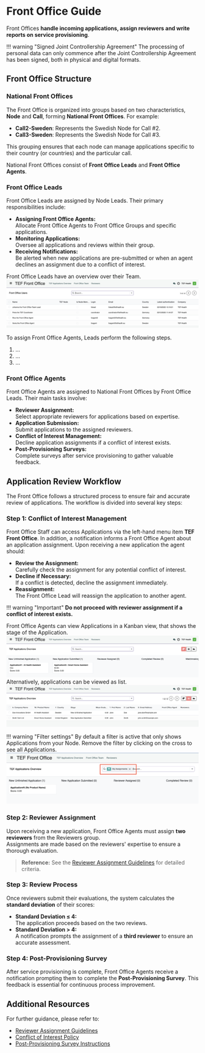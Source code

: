 # Front Office Guide

Front Offices **handle incoming applications, assign reviewers and write reports on service provisioning**.

!!! warning "Signed Joint Controllership Agreement"
    The processing of personal data can only commence after the Joint Controllership Agreement has been signed, both in physical and digital formats.

## Front Office Structure

### National Front Offices

The Front Office is organized into groups based on two characteristics, **Node** and **Call**, forming **National Front Offices**. For example:

- **Call2-Sweden**: Represents the Swedish Node for Call #2.
- **Call3-Sweden**: Represents the Swedish Node for Call #3.

This grouping ensures that each node can manage applications specific to their country (or countries) and the particular call.

National Front Offices consist of **Front Office Leads** and **Front Office Agents**.

### Front Office Leads

Front Office Leads are assigned by Node Leads. Their primary responsibilities include:

- **Assigning Front Office Agents:**  
  Allocate Front Office Agents to Front Office Groups and specific applications.
- **Monitoring Applications:**  
  Oversee all applications and reviews within their group.
- **Receiving Notifications:**  
  Be alerted when new applications are pre-submitted or when an agent declines an assignment due to a conflict of interest.
  
Front Office Leads have an overview over their Team.
![Front Office View](img/front-office-lead-view.png)

To assign Front Office Agents, Leads perform the following steps.

1. ...
2. ...
3. ...


### Front Office Agents

Front Office Agents are assigned to National Front Offices by Front Office Leads. Their main tasks involve:

- **Reviewer Assignment:**  
  Select appropriate reviewers for applications based on expertise.
- **Application Submission:**  
  Submit applications to the assigned reviewers.
- **Conflict of Interest Management:**  
  Decline application assignments if a conflict of interest exists.
- **Post-Provisioning Surveys:**  
  Complete surveys after service provisioning to gather valuable feedback.


## Application Review Workflow

The Front Office follows a structured process to ensure fair and accurate review of applications. The workflow is divided into several key steps:

### Step 1: Conflict of Interest Management

Front Office Staff can access Applications via the left-hand menu item **TEF Front Office**. In addition, a notification informs a Front Office Agent about an application assignment.
Upon receiving a new application the agent should:

- **Review the Assignment:**  
  Carefully check the assignment for any potential conflict of interest.
- **Decline if Necessary:**  
  If a conflict is detected, decline the assignment immediately.
- **Reassignment:**  
  The Front Office Lead will reassign the application to another agent.

!!! warning "Important"
    **Do not proceed with reviewer assignment if a conflict of interest exists.**

Front Office Agents can view Applications in a Kanban view, that shows the stage of the Application.
![Front Office Kanban View](img/front-office-kanban-view.png)
Alternatively, applications can be viewed as list.  
![Front Office List View](img/front-office-list-view.png)
    
!!! warning "Filter settings"
    By default a filter is active that only shows Applications from your Node. Remove the filter by clicking on the cross to see all Applications.![Front Office Filter](img/front-office-filter.png)

### Step 2: Reviewer Assignment

Upon receiving a new application, Front Office Agents must assign **two reviewers** from the Reviewers group.  
Assignments are made based on the reviewers' expertise to ensure a thorough evaluation.

> **Reference:** See the [Reviewer Assignment Guidelines](#) for detailed criteria.

### Step 3: Review Process

Once reviewers submit their evaluations, the system calculates the **standard deviation** of their scores:

- **Standard Deviation ≤ 4:**  
  The application proceeds based on the two reviews.
- **Standard Deviation > 4:**  
  A notification prompts the assignment of a **third reviewer** to ensure an accurate assessment.

### Step 4: Post-Provisioning Survey

After service provisioning is complete, Front Office Agents receive a notification prompting them to complete the **Post-Provisioning Survey**. This feedback is essential for continuous process improvement.

## Additional Resources

For further guidance, please refer to:

- [Reviewer Assignment Guidelines](#)
- [Conflict of Interest Policy](#)
- [Post-Provisioning Survey Instructions](#)

